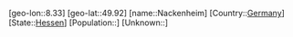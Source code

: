 ﻿---
location: [49.92,8.33]
type: City
tags:
- geo/City


SpocWebEntityId: 32710
isDeleted: false
confidential: public

---
[geo-lon::8.33]
[geo-lat::49.92]
[name::Nackenheim]
[Country::[Germany](geo/Continent/Europe/Germany.md)]
[State::[Hessen](geo/Continent/Europe/Germany/Hessen.md)]
[Population::]
[Unknown::]

